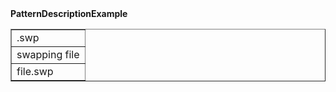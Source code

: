 <table width="100%" border="1px solid black">
<tr><strong>Pattern</strong>
<td>.swp </td>
</tr>
<tr><strong>Description</strong>
<td> swapping file </td>
</tr>
<tr><strong>Example</strong>
<td>file.swp</td>




</table>
